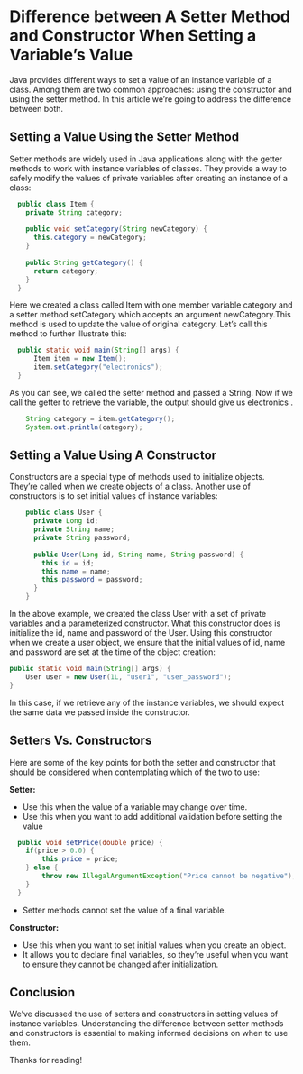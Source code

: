 # Difference between A Setter Method and Constructor When Setting a Variable’s Value

Java provides different ways to set a value of an instance variable of a class. Among them are two common approaches: using the constructor and using the setter method. In this article we’re going to address the difference between both.

## Setting a Value Using the Setter Method
Setter methods are widely used in Java applications along with the getter methods to work with instance variables of classes. They provide a way to safely modify the values of private variables after creating an instance of a class:

```java
  public class Item {
    private String category;
  
    public void setCategory(String newCategory) {
      this.category = newCategory;
    }
    
    public String getCategory() {
      return category;
    }
  }
```

Here we created a class called Item with one member variable category and a setter method setCategory which accepts an argument newCategory.This method is used to update the value of original category. Let’s call this method to further illustrate this:

```java
  public static void main(String[] args) {
      Item item = new Item();
      item.setCategory("electronics");
  }
```

As you can see, we called the setter method and passed a String. Now if we call the getter to retrieve the variable, the output should give us electronics .

```java
    String category = item.getCategory();
    System.out.println(category);
```

## Setting a Value Using A Constructor
Constructors are a special type of methods used to initialize objects. They’re called when we create objects of a class. Another use of constructors is to set initial values of instance variables:

```java
    public class User {
      private Long id;
      private String name;
      private String password;
    
      public User(Long id, String name, String password) {
        this.id = id;
        this.name = name;
        this.password = password;
      }
    }
```

In the above example, we created the class User with a set of private variables and a parameterized constructor. What this constructor does is initialize the id, name and password of the User. Using this constructor when we create a user object, we ensure that the initial values of id, name and password are set at the time of the object creation:

```java
public static void main(String[] args) {
    User user = new User(1L, "user1", "user_password");
}
```

In this case, if we retrieve any of the instance variables, we should expect the same data we passed inside the constructor.

## Setters Vs. Constructors
Here are some of the key points for both the setter and constructor that should be considered when contemplating which of the two to use:

**Setter:**

- Use this when the value of a variable may change over time.
- Use this when you want to add additional validation before setting the value

```java
  public void setPrice(double price) {
    if(price > 0.0) {
        this.price = price;
    } else {
        throw new IllegalArgumentException("Price cannot be negative");
    }
  }
```

- Setter methods cannot set the value of a final variable.

**Constructor:**

- Use this when you want to set initial values when you create an object.
- It allows you to declare final variables, so they’re useful when you want to ensure they cannot be changed after initialization.

## Conclusion

We’ve discussed the use of setters and constructors in setting values of instance variables. Understanding the difference between setter methods and constructors is essential to making informed decisions on when to use them.

Thanks for reading!